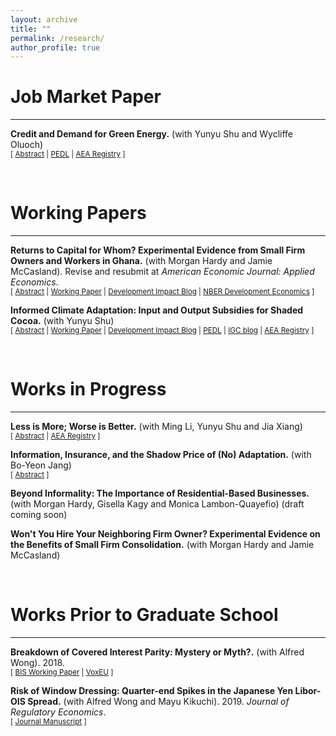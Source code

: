 ```yaml
---
layout: archive
title: ""
permalink: /research/
author_profile: true
---
```



<h1 id="-workingpapers-">
Job Market Paper
</h1>
<hr>

<p><strong>Credit and Demand for Green Energy.</strong> (with Yunyu Shu and Wycliffe Oluoch)
<br>
 <small>[ <a href="#/" onclick="visib('solar')">Abstract</a> |  <a href="https://pedl.cepr.org/content/blackouts-and-green-energy-adoption-evidence-kenya-0" target="_blank">PEDL</a> | <a href="https://www.socialscienceregistry.org/trials/13802" target="_blank">AEA Registry</a> ]</small>
<p>
  
<div id="solar" style="display: none; text-align: justify; line-height: 1.2"><small> Adoption of green technology has been low in low-income countries, despite its crucial role in sustainable development. While providing credit increases demand, it changes the payment structure and adds another dimension of price elasticity. This paper evaluates firm demand for small-scale solar sold on credit by experimentally eliciting discrete choices over different down payments and repayments. We show that price elasticity for credit purchases is mainly driven by upfront cost elasticity rather than repayment elasticity. When offered the flexibility to tailor a subsidy to be applied to the down payment or repayment, adopters almost unanimously choose to reduce the upfront cost. Despite the same de facto subsidy structure, this tailored subsidy scheme positively selects less liquidity-constrained adopters and results in more usage and more operational days by firms.
</small><br><br></div>



<br />
<h1 id="-workingpapers-">
Working Papers
</h1>
<hr>

<p><strong> Returns to Capital for Whom? Experimental Evidence from Small Firm Owners and Workers in Ghana.</strong>  (with Morgan Hardy and Jamie McCasland). Revise and resubmit at <em> American Economic Journal: Applied Economics</em>. 
<br>
  <small>[ <a href="#/" onclick="visib('seefa')">Abstract</a> | <a href="https://www.dropbox.com/scl/fi/zbp2s8shdw1v2xay0ff6r/ReturnsToCapitalForWhom.pdf?rlkey=j7nfhmgha9zuyuss8e9mxayaw&dl=0" target="_blank">Working Paper</a> | <a href="https://blogs.worldbank.org/en/impactevaluations/what-firm-again-fluidity-firm-boundaries-developing-country-firms?cid=SHR_BlogSiteShare_EN_EXT#:~:text=Capital%20is%20fluid%20between%20a%20firm%20and%20its%20workers" target="_blank">Development Impact Blog</a> | <a href="https://www.nber.org/conferences/development-economics-fall-2024#:~:text=%2C%20Brown%20University-,View%20abstract,-We%20document%20capital" target="_blank">NBER Development Economics</a> ] </small>
<p>


  
<div id="seefa" style="display: none; text-align: justify; line-height: 1.2"><small> We document capital contributions from workers to their employers in a representative sample of small firms. We separately conduct a two-sided experiment in a sample of small employers, randomizing cash transfers to firm owners or a randomly selected worker. Transfers to either party increase firm profits in equal magnitude. Treated owners purchase additional business assets; treated workers purchase business assets that are used in their employing firm and experience wage increases. Our findings challenge the assumption of a separation of labor and capital in firms, with widespread implications for measurement and for understanding the nature of firms in our context.</small><br><br></div>




<p><strong> Informed Climate Adaptation: Input and Output Subsidies for Shaded Cocoa.</strong> (with Yunyu Shu)
  <br>
  <small>[ <a href="#/" onclick="visib('cocoa')">Abstract</a> | <a href="https://drive.google.com/file/d/1u6Wlka3kd7fydY9Fuhm0SWG5GP3sPsDr/view?usp=drive_link" target="_blank">Working Paper</a> | <a href="https://blogs.worldbank.org/en/impactevaluations/how-information-transforms-climate-adaptation-through-different-?" target="_blank">Development Impact Blog</a> | <a href="https://pedl.cepr.org/content/propagation-taste-climate-resilience-evidence-cocoa-value-chain-ghana-0" target="_blank">PEDL</a> | <a href="https://www.theigc.org/blogs/climate-priorities-developing-countries/understanding-climate-change-beliefs-and-adaptation" target = "_blank">IGC blog</a> | <a href="https://www.socialscienceregistry.org/trials/11145" target="_blank">AEA Registry</a> ]</small>
 <p>

 <div id="cocoa" style="display: none; text-align: justify; line-height: 1.2"><small> With growing climate risks, agro-environmental policies seek to protect the environment while reducing poverty by incentivizing climate adaptation. We study how information shapes adaptation under different subsidy schemes for cocoa farmers in Ghana, where forest tree planting for shade is encouraged as an adaptation strategy. Conducting a lab-in-the-field experiment, we compare the impacts of an information intervention under an input subsidy for planting forest trees and an output subsidy for producing cocoa beans from shaded farms. While farmers receiving the information in both subsidy groups plant more forest trees than their subsidy-only counterparts, the increase is higher under the output subsidy than the input subsidy even though the information leads both groups to similarly update their beliefs about the benefits of shade. We rationalize the differential effects of information with a model in which beliefs about rainfall uncertainty and shade benefits affect ex ante input decisions. Counterfactuals show that output subsidy has greater potential to drive adaptation than input when beliefs are reasonably correct. We validate the lab results by distributing tree seedlings, finding consistent treatment effects on the number of seedlings requested and obtained.</small><br><br></div>



<br />
<h1 id="-workingprogress-">
Works in Progress
</h1>
<hr>





<p><strong>Less is More; Worse is Better.</strong> (with Ming Li, Yunyu Shu and Jia Xiang)
  <br>
  <small>[ <a href="#/" onclick="visib('info')">Abstract</a> | <a href="https://www.socialscienceregistry.org/trials/13129" target="_blank">AEA Registry</a> ]</small>
  <p>

   <div id="info" style="display: none; text-align: justify; line-height: 1.2"><small> Information campaigns are a major policy tool for promoting climate change adaptation. Such policies often face contestation because the benefits of adaptive actions are distributed unevenly across scales: local actors prioritize private resilience while policymakers emphasize collective, long-term social gains. We examine whether information framed around private versus social benefits shifts adaptation behaviors, and whether credibility-enhancing caveats alter uptake, in the context of cocoa farming in Ghana where agroforestry is a viable but under-adopted adaptation strategy. We find that, while information on private and social benefits are separately effective in driving adaptation, combining them does not necessarily increase the information impact. We also show that providing information on the downside risks of the adaptation strategy on top of its benefits increases information credibility and subsequently boosts adoption of the adaptation strategy.</small><br><br></div>




<p><strong>Information, Insurance, and the Shadow Price of (No) Adaptation.</strong> (with Bo-Yeon Jang)
<br>
<small>[ <a href="#/" onclick="visib('flood')">Abstract</a> ]</small>
<p>
 
 <div id="flood" style="display: none; text-align: justify; line-height: 1.2"><small> This study disentangles the valuation of information shocks, insurance costs, and flood-resistant building regulations in housing prices of flood-prone properties following the National Flood Insurance Program (NFIP). Participation in the NFIP entails a bundle including estimates of flood risk (information shocks), insurance at subsidized cost against that risk (insurance costs), and protective community regulations on construction in flood-prone areas (building regulations). By leveraging updates of flood maps as well as a policy change eliminating the grandfathering of favorable insurance premia,  we separate out the initial information shock of being classified into flood-prone areas from capitalization of insurance costs. Zooming into transactions in which insurance premia were grandfathered in, we further identify the effect of protective building regulations. Explicit estimates of these three underlying forces are crucial to understanding the impact of NFIP, which will only become more relevant as flood risk intensifies with climate change.</small><br><br></div>




<p><strong>Beyond Informality: The Importance of Residential-Based Businesses.</strong> (with Morgan Hardy, Gisella Kagy and Monica Lambon-Quayefio) 
(draft coming soon)
<br>
<p>


 
<p><strong>Won't You Hire Your Neighboring Firm Owner? Experimental Evidence on the Benefits of Small Firm Consolidation.</strong> (with Morgan Hardy and Jamie McCasland)
<br>
<p>



<br />
<h1 id="-priorworks-">
Works Prior to Graduate School
</h1>
<hr>


<p><strong>Breakdown of Covered Interest Parity: Mystery or Myth?.</strong> (with Alfred Wong). 2018. 
<br>
  <small>[ <a href="https://www.bis.org/publ/bppdf/bispap96_g.pdf" taget="_blank">BIS Working Paper</a> | <a href="https://cepr.org/voxeu/columns/decade-after-lehman-puzzles-and-challenges-international-monetary-system" target="_blank">VoxEU</a>  ]</small>
  <p>
  

<p><strong>Risk of Window Dressing: Quarter-end Spikes in the Japanese Yen Libor-OIS Spread.</strong> (with Alfred Wong and Mayu Kikuchi). 2019. <em>Journal of Regulatory Economics</em>. 
<br>
  <small>[ <a href="https://link.springer.com/article/10.1007/s11149-019-09393-w" target="_blank">Journal Manuscript</a> ]</small>
  <p>





<script> function visib(id) { var x = document.getElementById(id); if (x.style.display === "block") { x.style.display = "none"; } else { x.style.display = "block"; } } </script>



